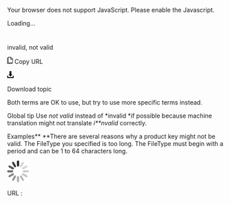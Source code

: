 Your browser does not support JavaScript. Please enable the Javascript.

Loading...

# 

invalid, not valid

![Copy URL](invalid-not-valid_files/Copy.png)
Copy URL

![Download](invalid-not-valid_files/Download.png)

Download topic

Both terms are OK to use, but try to use more specific terms instead. 

Global tip Use *not valid* instead of *invalid *if possible because machine translation might not translate *i**nvalid* correctly.

Examples**
**There are several reasons why a product key might not be valid. 
The FileType you specified is too long. The FileType must begin with a period and can be 1 to 64 characters long.

![In progress](invalid-not-valid_files/activity-large.gif)

URL :
